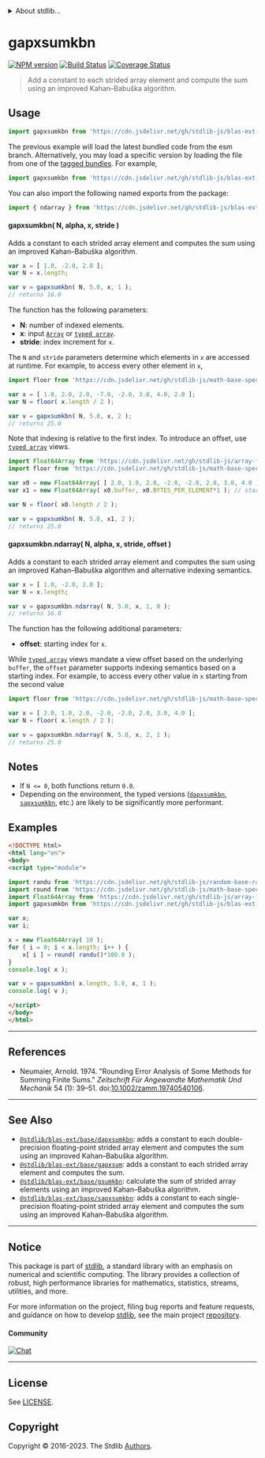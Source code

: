 <!--

@license Apache-2.0

Copyright (c) 2020 The Stdlib Authors.

Licensed under the Apache License, Version 2.0 (the "License");
you may not use this file except in compliance with the License.
You may obtain a copy of the License at

   http://www.apache.org/licenses/LICENSE-2.0

Unless required by applicable law or agreed to in writing, software
distributed under the License is distributed on an "AS IS" BASIS,
WITHOUT WARRANTIES OR CONDITIONS OF ANY KIND, either express or implied.
See the License for the specific language governing permissions and
limitations under the License.

-->


<details>
  <summary>
    About stdlib...
  </summary>
  <p>We believe in a future in which the web is a preferred environment for numerical computation. To help realize this future, we've built stdlib. stdlib is a standard library, with an emphasis on numerical and scientific computation, written in JavaScript (and C) for execution in browsers and in Node.js.</p>
  <p>The library is fully decomposable, being architected in such a way that you can swap out and mix and match APIs and functionality to cater to your exact preferences and use cases.</p>
  <p>When you use stdlib, you can be absolutely certain that you are using the most thorough, rigorous, well-written, studied, documented, tested, measured, and high-quality code out there.</p>
  <p>To join us in bringing numerical computing to the web, get started by checking us out on <a href="https://github.com/stdlib-js/stdlib">GitHub</a>, and please consider <a href="https://opencollective.com/stdlib">financially supporting stdlib</a>. We greatly appreciate your continued support!</p>
</details>

# gapxsumkbn

[![NPM version][npm-image]][npm-url] [![Build Status][test-image]][test-url] [![Coverage Status][coverage-image]][coverage-url] <!-- [![dependencies][dependencies-image]][dependencies-url] -->

> Add a constant to each strided array element and compute the sum using an improved Kahan–Babuška algorithm.

<section class="intro">

</section>

<!-- /.intro -->



<section class="usage">

## Usage

```javascript
import gapxsumkbn from 'https://cdn.jsdelivr.net/gh/stdlib-js/blas-ext-base-gapxsumkbn@esm/index.mjs';
```
The previous example will load the latest bundled code from the esm branch. Alternatively, you may load a specific version by loading the file from one of the [tagged bundles](https://github.com/stdlib-js/blas-ext-base-gapxsumkbn/tags). For example,

```javascript
import gapxsumkbn from 'https://cdn.jsdelivr.net/gh/stdlib-js/blas-ext-base-gapxsumkbn@v0.1.0-esm/index.mjs';
```

You can also import the following named exports from the package:

```javascript
import { ndarray } from 'https://cdn.jsdelivr.net/gh/stdlib-js/blas-ext-base-gapxsumkbn@esm/index.mjs';
```

#### gapxsumkbn( N, alpha, x, stride )

Adds a constant to each strided array element and computes the sum using an improved Kahan–Babuška algorithm.

```javascript
var x = [ 1.0, -2.0, 2.0 ];
var N = x.length;

var v = gapxsumkbn( N, 5.0, x, 1 );
// returns 16.0
```

The function has the following parameters:

-   **N**: number of indexed elements.
-   **x**: input [`Array`][mdn-array] or [`typed array`][mdn-typed-array].
-   **stride**: index increment for `x`.

The `N` and `stride` parameters determine which elements in `x` are accessed at runtime. For example, to access every other element in `x`,

```javascript
import floor from 'https://cdn.jsdelivr.net/gh/stdlib-js/math-base-special-floor@esm/index.mjs';

var x = [ 1.0, 2.0, 2.0, -7.0, -2.0, 3.0, 4.0, 2.0 ];
var N = floor( x.length / 2 );

var v = gapxsumkbn( N, 5.0, x, 2 );
// returns 25.0
```

Note that indexing is relative to the first index. To introduce an offset, use [`typed array`][mdn-typed-array] views.

<!-- eslint-disable stdlib/capitalized-comments -->

```javascript
import Float64Array from 'https://cdn.jsdelivr.net/gh/stdlib-js/array-float64@esm/index.mjs';
import floor from 'https://cdn.jsdelivr.net/gh/stdlib-js/math-base-special-floor@esm/index.mjs';

var x0 = new Float64Array( [ 2.0, 1.0, 2.0, -2.0, -2.0, 2.0, 3.0, 4.0 ] );
var x1 = new Float64Array( x0.buffer, x0.BYTES_PER_ELEMENT*1 ); // start at 2nd element

var N = floor( x0.length / 2 );

var v = gapxsumkbn( N, 5.0, x1, 2 );
// returns 25.0
```

#### gapxsumkbn.ndarray( N, alpha, x, stride, offset )

Adds a constant to each strided array element and computes the sum using an improved Kahan–Babuška algorithm and alternative indexing semantics.

```javascript
var x = [ 1.0, -2.0, 2.0 ];
var N = x.length;

var v = gapxsumkbn.ndarray( N, 5.0, x, 1, 0 );
// returns 16.0
```

The function has the following additional parameters:

-   **offset**: starting index for `x`.

While [`typed array`][mdn-typed-array] views mandate a view offset based on the underlying `buffer`, the `offset` parameter supports indexing semantics based on a starting index. For example, to access every other value in `x` starting from the second value

```javascript
import floor from 'https://cdn.jsdelivr.net/gh/stdlib-js/math-base-special-floor@esm/index.mjs';

var x = [ 2.0, 1.0, 2.0, -2.0, -2.0, 2.0, 3.0, 4.0 ];
var N = floor( x.length / 2 );

var v = gapxsumkbn.ndarray( N, 5.0, x, 2, 1 );
// returns 25.0
```

</section>

<!-- /.usage -->

<section class="notes">

## Notes

-   If `N <= 0`, both functions return `0.0`.
-   Depending on the environment, the typed versions ([`dapxsumkbn`][@stdlib/blas/ext/base/dapxsumkbn], [`sapxsumkbn`][@stdlib/blas/ext/base/sapxsumkbn], etc.) are likely to be significantly more performant.

</section>

<!-- /.notes -->

<section class="examples">

## Examples

<!-- eslint no-undef: "error" -->

```html
<!DOCTYPE html>
<html lang="en">
<body>
<script type="module">

import randu from 'https://cdn.jsdelivr.net/gh/stdlib-js/random-base-randu@esm/index.mjs';
import round from 'https://cdn.jsdelivr.net/gh/stdlib-js/math-base-special-round@esm/index.mjs';
import Float64Array from 'https://cdn.jsdelivr.net/gh/stdlib-js/array-float64@esm/index.mjs';
import gapxsumkbn from 'https://cdn.jsdelivr.net/gh/stdlib-js/blas-ext-base-gapxsumkbn@esm/index.mjs';

var x;
var i;

x = new Float64Array( 10 );
for ( i = 0; i < x.length; i++ ) {
    x[ i ] = round( randu()*100.0 );
}
console.log( x );

var v = gapxsumkbn( x.length, 5.0, x, 1 );
console.log( v );

</script>
</body>
</html>
```

</section>

<!-- /.examples -->

* * *

<section class="references">

## References

-   Neumaier, Arnold. 1974. "Rounding Error Analysis of Some Methods for Summing Finite Sums." _Zeitschrift Für Angewandte Mathematik Und Mechanik_ 54 (1): 39–51. doi:[10.1002/zamm.19740540106][@neumaier:1974a].

</section>

<!-- /.references -->

<!-- Section for related `stdlib` packages. Do not manually edit this section, as it is automatically populated. -->

<section class="related">

* * *

## See Also

-   <span class="package-name">[`@stdlib/blas-ext/base/dapxsumkbn`][@stdlib/blas/ext/base/dapxsumkbn]</span><span class="delimiter">: </span><span class="description">adds a constant to each double-precision floating-point strided array element and computes the sum using an improved Kahan–Babuška algorithm.</span>
-   <span class="package-name">[`@stdlib/blas-ext/base/gapxsum`][@stdlib/blas/ext/base/gapxsum]</span><span class="delimiter">: </span><span class="description">adds a constant to each strided array element and computes the sum.</span>
-   <span class="package-name">[`@stdlib/blas-ext/base/gsumkbn`][@stdlib/blas/ext/base/gsumkbn]</span><span class="delimiter">: </span><span class="description">calculate the sum of strided array elements using an improved Kahan–Babuška algorithm.</span>
-   <span class="package-name">[`@stdlib/blas-ext/base/sapxsumkbn`][@stdlib/blas/ext/base/sapxsumkbn]</span><span class="delimiter">: </span><span class="description">adds a constant to each single-precision floating-point strided array element and computes the sum using an improved Kahan–Babuška algorithm.</span>

</section>

<!-- /.related -->

<!-- Section for all links. Make sure to keep an empty line after the `section` element and another before the `/section` close. -->


<section class="main-repo" >

* * *

## Notice

This package is part of [stdlib][stdlib], a standard library with an emphasis on numerical and scientific computing. The library provides a collection of robust, high performance libraries for mathematics, statistics, streams, utilities, and more.

For more information on the project, filing bug reports and feature requests, and guidance on how to develop [stdlib][stdlib], see the main project [repository][stdlib].

#### Community

[![Chat][chat-image]][chat-url]

---

## License

See [LICENSE][stdlib-license].


## Copyright

Copyright &copy; 2016-2023. The Stdlib [Authors][stdlib-authors].

</section>

<!-- /.stdlib -->

<!-- Section for all links. Make sure to keep an empty line after the `section` element and another before the `/section` close. -->

<section class="links">

[npm-image]: http://img.shields.io/npm/v/@stdlib/blas-ext-base-gapxsumkbn.svg
[npm-url]: https://npmjs.org/package/@stdlib/blas-ext-base-gapxsumkbn

[test-image]: https://github.com/stdlib-js/blas-ext-base-gapxsumkbn/actions/workflows/test.yml/badge.svg?branch=v0.1.0
[test-url]: https://github.com/stdlib-js/blas-ext-base-gapxsumkbn/actions/workflows/test.yml?query=branch:v0.1.0

[coverage-image]: https://img.shields.io/codecov/c/github/stdlib-js/blas-ext-base-gapxsumkbn/main.svg
[coverage-url]: https://codecov.io/github/stdlib-js/blas-ext-base-gapxsumkbn?branch=main

<!--

[dependencies-image]: https://img.shields.io/david/stdlib-js/blas-ext-base-gapxsumkbn.svg
[dependencies-url]: https://david-dm.org/stdlib-js/blas-ext-base-gapxsumkbn/main

-->

[chat-image]: https://img.shields.io/gitter/room/stdlib-js/stdlib.svg
[chat-url]: https://app.gitter.im/#/room/#stdlib-js_stdlib:gitter.im

[stdlib]: https://github.com/stdlib-js/stdlib

[stdlib-authors]: https://github.com/stdlib-js/stdlib/graphs/contributors

[umd]: https://github.com/umdjs/umd
[es-module]: https://developer.mozilla.org/en-US/docs/Web/JavaScript/Guide/Modules

[deno-url]: https://github.com/stdlib-js/blas-ext-base-gapxsumkbn/tree/deno
[umd-url]: https://github.com/stdlib-js/blas-ext-base-gapxsumkbn/tree/umd
[esm-url]: https://github.com/stdlib-js/blas-ext-base-gapxsumkbn/tree/esm
[branches-url]: https://github.com/stdlib-js/blas-ext-base-gapxsumkbn/blob/main/branches.md

[stdlib-license]: https://raw.githubusercontent.com/stdlib-js/blas-ext-base-gapxsumkbn/main/LICENSE

[mdn-array]: https://developer.mozilla.org/en-US/docs/Web/JavaScript/Reference/Global_Objects/Array

[mdn-typed-array]: https://developer.mozilla.org/en-US/docs/Web/JavaScript/Reference/Global_Objects/TypedArray

[@neumaier:1974a]: https://doi.org/10.1002/zamm.19740540106

<!-- <related-links> -->

[@stdlib/blas/ext/base/dapxsumkbn]: https://github.com/stdlib-js/blas-ext-base-dapxsumkbn/tree/esm

[@stdlib/blas/ext/base/gapxsum]: https://github.com/stdlib-js/blas-ext-base-gapxsum/tree/esm

[@stdlib/blas/ext/base/gsumkbn]: https://github.com/stdlib-js/blas-ext-base-gsumkbn/tree/esm

[@stdlib/blas/ext/base/sapxsumkbn]: https://github.com/stdlib-js/blas-ext-base-sapxsumkbn/tree/esm

<!-- </related-links> -->

</section>

<!-- /.links -->
